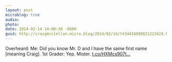```yaml
---
layout: post
microblog: true
audio: 
photo: 
date: 2014-02-14 14:00:30 -0600
guid: http://craigmcclellan.micro.blog/2014/02/14/t434416880821223424.html
---
```

Overheard: Me: Did you know Mr. D and I have the same first name [meaning Craig]. 1st Grader: Yep. Mister. [t.co/HXMcs907t...](http://t.co/HXMcs907tU)
